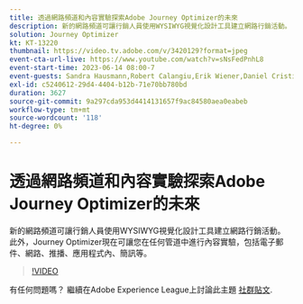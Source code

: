 ```yaml
---
title: 透過網路頻道和內容實驗探索Adobe Journey Optimizer的未來
description: 新的網路頻道可讓行銷人員使用WYSIWYG視覺化設計工具建立網路行銷活動。 此外，Journey Optimizer現在可讓您在任何管道中進行內容實驗，包括電子郵件、網路、推播、應用程式內、簡訊等。
solution: Journey Optimizer
kt: KT-13220
thumbnail: https://video.tv.adobe.com/v/3420129?format=jpeg
event-cta-url-live: https://www.youtube.com/watch?v=sNsFedPnhL8
event-start-time: 2023-06-14 08:00-7
event-guests: Sandra Hausmann,Robert Calangiu,Erik Wiener,Daniel Cristian Popescu
exl-id: c5240612-29d4-4404-b12b-71e70bb780bd
duration: 3627
source-git-commit: 9a297cda953d4414131657f9ac84580aea0eabeb
workflow-type: tm+mt
source-wordcount: '118'
ht-degree: 0%

---
```


# 透過網路頻道和內容實驗探索Adobe Journey Optimizer的未來

新的網路頻道可讓行銷人員使用WYSIWYG視覺化設計工具建立網路行銷活動。 此外，Journey Optimizer現在可讓您在任何管道中進行內容實驗，包括電子郵件、網路、推播、應用程式內、簡訊等。

>[!VIDEO](https://video.tv.adobe.com/v/3420129/?learn=on)

有任何問題嗎？ 繼續在Adobe Experience League上討論此主題 [社群貼文](https://experienceleaguecommunities.adobe.com/t5/journey-optimizer-discussions/experience-league-live-post-session-discussion-explore-the/m-p/599366#M121).

